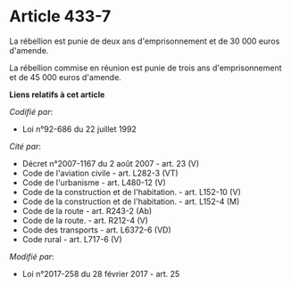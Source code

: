 # Article 433-7

La rébellion est punie de deux ans d'emprisonnement et de 30 000 euros d'amende.

La rébellion commise en réunion est punie de trois ans d'emprisonnement et de 45 000 euros d'amende.

**Liens relatifs à cet article**

_Codifié par_:

  - Loi n°92-686 du 22 juillet 1992

_Cité par_:

  - Décret n°2007-1167 du 2 août 2007 - art. 23 (V)
  - Code de l'aviation civile - art. L282-3 (VT)
  - Code de l'urbanisme - art. L480-12 (V)
  - Code de la construction et de l'habitation. - art. L152-10 (V)
  - Code de la construction et de l'habitation. - art. L152-4 (M)
  - Code de la route - art. R243-2 (Ab)
  - Code de la route. - art. R212-4 (V)
  - Code des transports - art. L6372-6 (VD)
  - Code rural - art. L717-6 (V)

_Modifié par_:

  - Loi n°2017-258 du 28 février 2017 - art. 25
